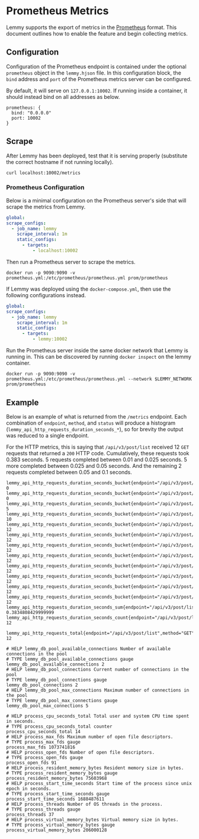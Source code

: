 # Prometheus Metrics

Lemmy supports the export of metrics in the [Prometheus](https://prometheus.io/)
format. This document outlines how to enable the feature and begin collecting
metrics.

## Configuration

Configuration of the Prometheus endpoint is contained under the optional
`prometheus` object in the `lemmy.hjson` file. In this configuration block, the
`bind` address and `port` of the Prometheus metrics server can be configured.

By default, it will serve on `127.0.0.1:10002`. If running inside a container,
it should instead bind on all addresses as below.

```
prometheus: {
  bind: "0.0.0.0"
  port: 10002
}
```

## Scrape

After Lemmy has been deployed, test that it is serving properly
(substitute the correct hostname if not running locally).

```shell
curl localhost:10002/metrics
```

### Prometheus Configuration

Below is a minimal configuration on the Prometheus server's side that will
scrape the metrics from Lemmy.

```yaml
global:
scrape_configs:
  - job_name: lemmy
    scrape_interval: 1m
    static_configs:
      - targets:
          - localhost:10002
```

Then run a Prometheus server to scrape the metrics.

```shell
docker run -p 9090:9090 -v prometheus.yml:/etc/prometheus/prometheus.yml prom/prometheus
```

If Lemmy was deployed using the `docker-compose.yml`, then use the following
configurations instead.

```yaml
global:
scrape_configs:
  - job_name: lemmy
    scrape_interval: 1m
    static_configs:
      - targets:
          - lemmy:10002
```

Run the Prometheus server inside the same docker network that Lemmy is running
in. This can be discovered by running `docker inspect` on the lemmy container.

```shell
docker run -p 9090:9090 -v prometheus.yml:/etc/prometheus/prometheus.yml --network $LEMMY_NETWORK prom/prometheus
```

## Example

Below is an example of what is returned from the `/metrics` endpoint. Each
combination of `endpoint`, `method`, and `status` will produce a histogram
(`lemmy_api_http_requests_duration_seconds_*`), so for brevity the output was
reduced to a single endpoint.

For the HTTP metrics, this is saying that `/api/v3/post/list` received 12 `GET`
requests that returned a `200` HTTP code. Cumulatively, these requests took
0.383 seconds. 5 requests completed between 0.01 and 0.025 seconds. 5 more
completed between 0.025 and 0.05 seconds. And the remaining 2 requests completed
between 0.05 and 0.1 seconds.

```
lemmy_api_http_requests_duration_seconds_bucket{endpoint="/api/v3/post/list",method="GET",status="200",le="0.005"} 0
lemmy_api_http_requests_duration_seconds_bucket{endpoint="/api/v3/post/list",method="GET",status="200",le="0.01"} 0
lemmy_api_http_requests_duration_seconds_bucket{endpoint="/api/v3/post/list",method="GET",status="200",le="0.025"} 5
lemmy_api_http_requests_duration_seconds_bucket{endpoint="/api/v3/post/list",method="GET",status="200",le="0.05"} 10
lemmy_api_http_requests_duration_seconds_bucket{endpoint="/api/v3/post/list",method="GET",status="200",le="0.1"} 12
lemmy_api_http_requests_duration_seconds_bucket{endpoint="/api/v3/post/list",method="GET",status="200",le="0.25"} 12
lemmy_api_http_requests_duration_seconds_bucket{endpoint="/api/v3/post/list",method="GET",status="200",le="0.5"} 12
lemmy_api_http_requests_duration_seconds_bucket{endpoint="/api/v3/post/list",method="GET",status="200",le="1"} 12
lemmy_api_http_requests_duration_seconds_bucket{endpoint="/api/v3/post/list",method="GET",status="200",le="2.5"} 12
lemmy_api_http_requests_duration_seconds_bucket{endpoint="/api/v3/post/list",method="GET",status="200",le="5"} 12
lemmy_api_http_requests_duration_seconds_bucket{endpoint="/api/v3/post/list",method="GET",status="200",le="10"} 12
lemmy_api_http_requests_duration_seconds_bucket{endpoint="/api/v3/post/list",method="GET",status="200",le="+Inf"} 12
lemmy_api_http_requests_duration_seconds_sum{endpoint="/api/v3/post/list",method="GET",status="200"} 0.3834808429999999
lemmy_api_http_requests_duration_seconds_count{endpoint="/api/v3/post/list",method="GET",status="200"} 12

lemmy_api_http_requests_total{endpoint="/api/v3/post/list",method="GET",status="200"} 12

# HELP lemmy_db_pool_available_connections Number of available connections in the pool
# TYPE lemmy_db_pool_available_connections gauge
lemmy_db_pool_available_connections 2
# HELP lemmy_db_pool_connections Current number of connections in the pool
# TYPE lemmy_db_pool_connections gauge
lemmy_db_pool_connections 2
# HELP lemmy_db_pool_max_connections Maximum number of connections in the pool
# TYPE lemmy_db_pool_max_connections gauge
lemmy_db_pool_max_connections 5

# HELP process_cpu_seconds_total Total user and system CPU time spent in seconds.
# TYPE process_cpu_seconds_total counter
process_cpu_seconds_total 14
# HELP process_max_fds Maximum number of open file descriptors.
# TYPE process_max_fds gauge
process_max_fds 1073741816
# HELP process_open_fds Number of open file descriptors.
# TYPE process_open_fds gauge
process_open_fds 91
# HELP process_resident_memory_bytes Resident memory size in bytes.
# TYPE process_resident_memory_bytes gauge
process_resident_memory_bytes 75603968
# HELP process_start_time_seconds Start time of the process since unix epoch in seconds.
# TYPE process_start_time_seconds gauge
process_start_time_seconds 1688487611
# HELP process_threads Number of OS threads in the process.
# TYPE process_threads gauge
process_threads 37
# HELP process_virtual_memory_bytes Virtual memory size in bytes.
# TYPE process_virtual_memory_bytes gauge
process_virtual_memory_bytes 206000128
```
